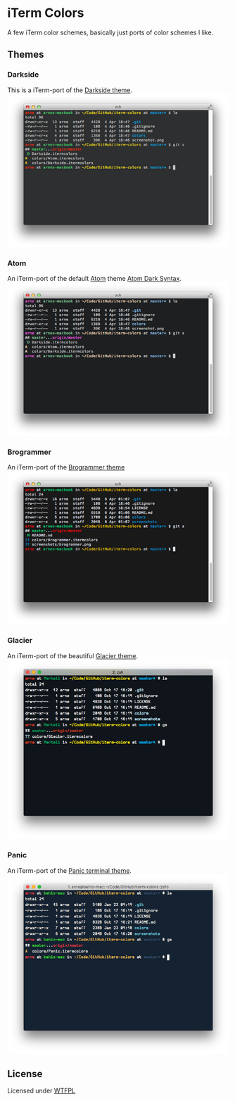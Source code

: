 # iTerm Colors

A few iTerm color schemes, basically just ports of color schemes I like.

## Themes
### Darkside
This is a iTerm-port of the [Darkside theme](https://github.com/daylerees/colour-schemes).
![Darkside.itermcolors](screenshots/darkside.png "If you're looking for that awesome prompt, check out my dotfiles.")

### Atom
An iTerm-port of the default [Atom](https://atom.io) theme [Atom Dark Syntax](https://atom.io/packages/atom-dark-syntax).
![Atom.itermcolors](screenshots/atom.png)

### Brogrammer
An iTerm-port of the [Brogrammer theme](https://github.com/kenwheeler/brogrammer-theme)
![Brogrammer.itermcolors](screenshots/brogrammer.png)

### Glacier
An iTerm-port of the beautiful [Glacier theme](http://glaciertheme.com).
![Glacier.itermcolors](screenshots/glacier.png)

### Panic
An iTerm-port of the
[Panic terminal theme](https://twitter.com/panic/status/558389225612005376).
![Panic.itermcolors](screenshots/panic.png)

## License
Licensed under [WTFPL](LICENSE)
